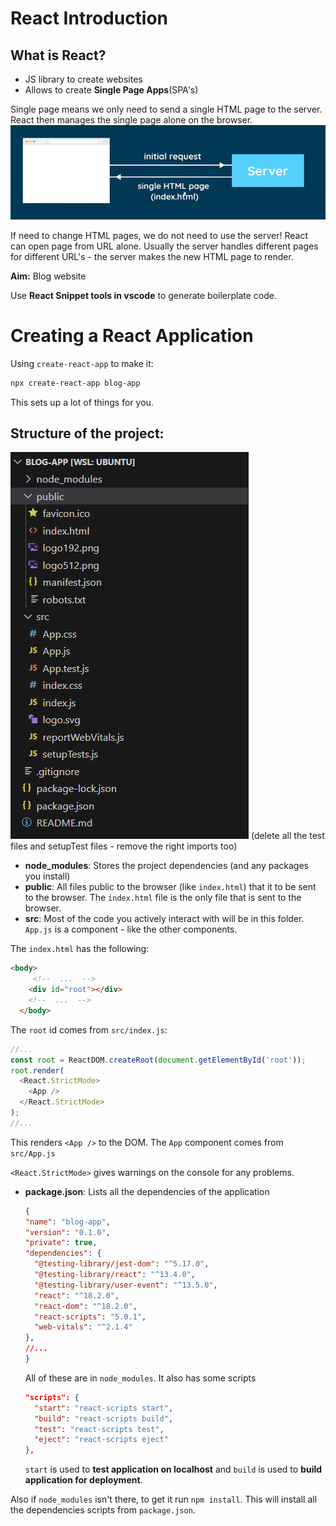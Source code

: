 # React Introduction

## What is React?

- JS library to create websites
- Allows to create **Single Page Apps**(SPA's)

Single page means we only need to send a single HTML page to the server. React then manages the single page alone on the browser.
![alt text](images/image.png)

If need to change HTML pages, we do not need to use the server! React can open page from URL alone. Usually the server handles different pages for different URL's - the server makes the new HTML page to render.

**Aim:** Blog website


Use **React Snippet tools in vscode** to generate boilerplate code.

# Creating a React Application

Using `create-react-app` to make it:

```bash
npx create-react-app blog-app
```
This sets up a lot of things for you.


## Structure of the project:

![alt text](images/image-1.png)
(delete all the test files and setupTest files - remove the right imports too)
- **node_modules**: Stores the project dependencies (and any packages you install)
- **public**: All files public to the browser (like `index.html`) that it to be sent to the browser. The `index.html` file is the only file that is sent to the browser.
- **src**: Most of the code you actively interact with will be in this folder. `App.js` is a component - like the other components.

The `index.html` has the following:
```html
<body>
     <!--  ...  -->
    <div id="root"></div>
    <!--  ...  -->
  </body>
```

The `root` id comes from `src/index.js`:

```js
//...
const root = ReactDOM.createRoot(document.getElementById('root'));
root.render(
  <React.StrictMode>
    <App />
  </React.StrictMode>
);
//...
```

This renders `<App />` to the DOM. The `App` component comes from `src/App.js`

`<React.StrictMode>` gives warnings on the console for any problems.

- **package.json**: Lists all the dependencies of the application
  ```json
  {
  "name": "blog-app",
  "version": "0.1.0",
  "private": true,
  "dependencies": {
    "@testing-library/jest-dom": "^5.17.0",
    "@testing-library/react": "^13.4.0",
    "@testing-library/user-event": "^13.5.0",
    "react": "^18.2.0",
    "react-dom": "^18.2.0",
    "react-scripts": "5.0.1",
    "web-vitals": "^2.1.4"
  },
  //...
  }
  ```
  All of these are in `node_modules`. It also has some scripts
  ```json
  "scripts": {
    "start": "react-scripts start",
    "build": "react-scripts build",
    "test": "react-scripts test",
    "eject": "react-scripts eject"
  },
  ```
  `start` is used to **test application on localhost** and `build` is used to **build application for deployment**.


Also if `node_modules` isn't there, to get it run `npm install`. This will install all the dependencies scripts from `package.json`.



